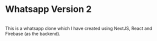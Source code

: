 # Whatsapp Version 2
<br/>
This is a whatsapp clone which I have created using NextJS, React and Firebase (as the backend).
